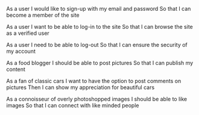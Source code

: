  As a user
 I would like to sign-up with my email and password
 So that I can become a member of the site

 As a user
 I want to be able to log-in to the site
 So that I can browse the site as a verified user 

 As a user
 I need to be able to log-out
 So that I can ensure the security of my account

 As a food blogger
 I should be able to post pictures
 So that I can publish my content

 As a fan of classic cars
 I want to have the option to post comments on pictures 
 Then I can show my appreciation for beautiful cars

 As a connoisseur of overly photoshopped images
 I should be able to like images
 So that I can connect with like minded people
 


